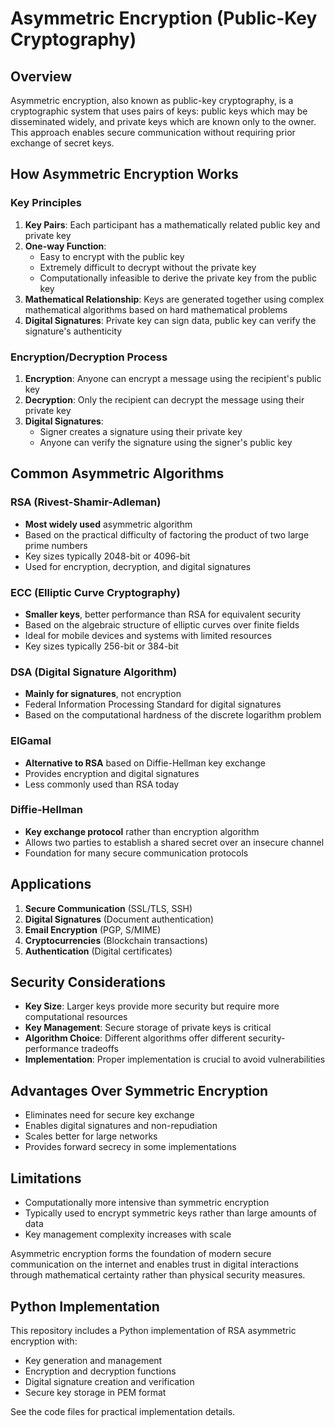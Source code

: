 # Asymmetric Encryption (Public-Key Cryptography)

## Overview

Asymmetric encryption, also known as public-key cryptography, is a cryptographic system that uses pairs of keys: public keys which may be disseminated widely, and private keys which are known only to the owner. This approach enables secure communication without requiring prior exchange of secret keys.

## How Asymmetric Encryption Works

### Key Principles

1. **Key Pairs**: Each participant has a mathematically related public key and private key
2. **One-way Function**:
   - Easy to encrypt with the public key
   - Extremely difficult to decrypt without the private key
   - Computationally infeasible to derive the private key from the public key
3. **Mathematical Relationship**: Keys are generated together using complex mathematical algorithms based on hard mathematical problems
4. **Digital Signatures**: Private key can sign data, public key can verify the signature's authenticity

### Encryption/Decryption Process

1. **Encryption**: Anyone can encrypt a message using the recipient's public key
2. **Decryption**: Only the recipient can decrypt the message using their private key
3. **Digital Signatures**:
   - Signer creates a signature using their private key
   - Anyone can verify the signature using the signer's public key

## Common Asymmetric Algorithms

### RSA (Rivest-Shamir-Adleman)

- **Most widely used** asymmetric algorithm
- Based on the practical difficulty of factoring the product of two large prime numbers
- Key sizes typically 2048-bit or 4096-bit
- Used for encryption, decryption, and digital signatures

### ECC (Elliptic Curve Cryptography)

- **Smaller keys**, better performance than RSA for equivalent security
- Based on the algebraic structure of elliptic curves over finite fields
- Ideal for mobile devices and systems with limited resources
- Key sizes typically 256-bit or 384-bit

### DSA (Digital Signature Algorithm)

- **Mainly for signatures**, not encryption
- Federal Information Processing Standard for digital signatures
- Based on the computational hardness of the discrete logarithm problem

### ElGamal

- **Alternative to RSA** based on Diffie-Hellman key exchange
- Provides encryption and digital signatures
- Less commonly used than RSA today

### Diffie-Hellman

- **Key exchange protocol** rather than encryption algorithm
- Allows two parties to establish a shared secret over an insecure channel
- Foundation for many secure communication protocols

## Applications

1. **Secure Communication** (SSL/TLS, SSH)
2. **Digital Signatures** (Document authentication)
3. **Email Encryption** (PGP, S/MIME)
4. **Cryptocurrencies** (Blockchain transactions)
5. **Authentication** (Digital certificates)

## Security Considerations

- **Key Size**: Larger keys provide more security but require more computational resources
- **Key Management**: Secure storage of private keys is critical
- **Algorithm Choice**: Different algorithms offer different security-performance tradeoffs
- **Implementation**: Proper implementation is crucial to avoid vulnerabilities

## Advantages Over Symmetric Encryption

- Eliminates need for secure key exchange
- Enables digital signatures and non-repudiation
- Scales better for large networks
- Provides forward secrecy in some implementations

## Limitations

- Computationally more intensive than symmetric encryption
- Typically used to encrypt symmetric keys rather than large amounts of data
- Key management complexity increases with scale

Asymmetric encryption forms the foundation of modern secure communication on the internet and enables trust in digital interactions through mathematical certainty rather than physical security measures.

## Python Implementation

This repository includes a Python implementation of RSA asymmetric encryption with:

- Key generation and management
- Encryption and decryption functions
- Digital signature creation and verification
- Secure key storage in PEM format

See the code files for practical implementation details.
